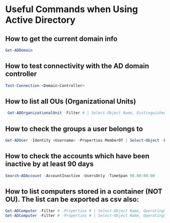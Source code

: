 # Useful Commands when Using Active Directory

## How to get the current domain info
   ```powershell
   Get-ADDomain
   ```

## How to test connectivity with the AD domain controller
   ```powershell
   Test-Connection <Domain-Controller>
   ```

## How to list all OUs (Organizational Units)
  ```powershell
   Get-ADOrganizationalUnit -Filter # | Select-Object Name, DistinguishedName
   ```

## How to check the groups a user belongs to
   ```powershell
   Get-ADUser -Identity <Username> -Properties MemberOf | Select-Object -ExpandProperty MemberOf
   ```

## How to check the accounts which have been inactive by at least 90 days
   ```powershell
   Search-ADAccount -AccountInactive -UsersOnly -TimeSpan 90.00:00:00
   ```

## How to list computers stored in a container (NOT OU). The list can be exported as csv also:
   ```powershell
   Get-ADComputer -Filter # -Properties # | Select-Object Name, OperatingSystem, DistinguishedName
   Get-ADComputer -Filter # -Properties # | Select-Object Name, OperatingSystem, DistinguishedName | Export-Csv -Path "C:\ADComputers.csv" -NoTypeInformation
   ```



